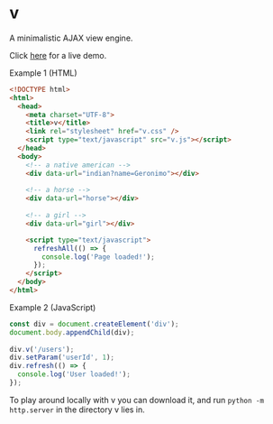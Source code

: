 # v
A minimalistic AJAX view engine.

Click [here](https://alafkas.github.io/v/?greeting=hello) for a live demo. 

Example 1 (HTML)
```html
<!DOCTYPE html>
<html>
  <head>
    <meta charset="UTF-8">
    <title>v</title>
    <link rel="stylesheet" href="v.css" />
    <script type="text/javascript" src="v.js"></script>
  </head>
  <body>
    <!-- a native american -->
    <div data-url="indian?name=Geronimo"></div>
    
    <!-- a horse -->
    <div data-url="horse"></div>
    
    <!-- a girl -->
    <div data-url="girl"></div>

    <script type="text/javascript">
      refreshAll(() => {
        console.log('Page loaded!');
      });
    </script>
  </body>
</html>
```
Example 2 (JavaScript)
```javascript
const div = document.createElement('div');
document.body.appendChild(div);
  
div.v('/users');
div.setParam('userId', 1);
div.refresh(() => {
  console.log('User loaded!');
});
```
To play around locally with v you can download it, and run
```python -m http.server```
in the directory v lies in.
